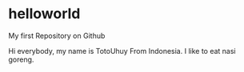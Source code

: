 # helloworld
My first Repository on Github

Hi everybody, my name is TotoUhuy From Indonesia.
I like to eat nasi goreng.
